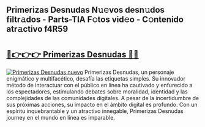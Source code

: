 ## Primerizas Desnudas N𝚞𝚎vos desn𝚞dos filtr𝚊dos - Parts-TIA F𝚘tos vid𝚎o - C𝚘ntenido atr𝚊ctivo f4R59

# <h2><a href="http://mbcfk8.tromn.icu/?c=Primerizas+Desnudas">🔗👉👉👉 Primerizas Desnudas 🔗🔗</a></h2>

[![Primerizas Desnudas nuevo](https://i.imgur.com/pEAQMta.gif)](http://mbcfk8.tromn.icu/?c=Primerizas+Desnudas)
Primerizas Desnudas, un personaje enigmático y multifacético, desafía las etiquetas simples. Su innovador método de interactuar con el público en línea ha cautivado y enfurecido a los espectadores, estimulando debates sobre moralidad, identidad y las complejidades de las comunidades digitales. A pesar de la incertidumbre de sus próximas acciones, su impacto en el ámbito digital es profundo. Con un espíritu inquebrantable y un atractivo innegable, Primerizas Desnudas journey en el mundo en línea es imparable.
